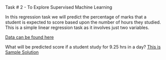 Task # 2 - To Explore
Supervised Machine Learning

In this regression task we will predict the percentage of
marks that a student is expected to score based upon the
number of hours they studied. This is a simple linear
regression task as it involves just two variables.

[Data can be found here](http://bit.ly/w-data)

What will be predicted score if a student study for 9.25 hrs in a
day?
[This is Sample Solution](https://drive.google.com/file/d/1koGHPElsHuXo9HPL4BQkZWRMJkOEHiv4/view)
